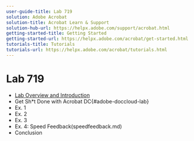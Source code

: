 ```yaml
---
user-guide-title: Lab 719
solution: Adobe Acrobat
solution-title: Acrobat Learn & Support
solution-hub-url: https://helpx.adobe.com/support/acrobat.html
getting-started-title: Getting Started
getting-started-url: https://helpx.adobe.com/acrobat/get-started.html
tutorials-title: Tutorials
tutorials-url: https://helpx.adobe.com/acrobat/tutorials.html
---
```


# Lab 719

+ [Lab Overview and Introduction](overview.md)
+ Get Sh*t Done with Acrobat DC{#adobe-doccloud-lab}
 + Ex. 1
 + Ex. 2
 + Ex. 3
 + Ex. 4: Speed Feedback(speedfeedback.md)
 + Conclusion



